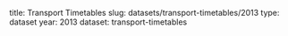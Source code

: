 title: Transport Timetables
slug: datasets/transport-timetables/2013
type: dataset
year: 2013
dataset: transport-timetables
